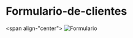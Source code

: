 # Formulario-de-clientes
<span align-"center">
![Formulario](https://user-images.githubusercontent.com/113545994/223141662-dd33fb4f-e7b2-4444-a208-00de04190333.png)
</span>
